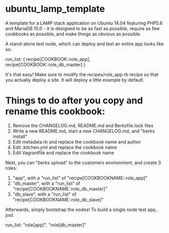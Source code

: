 ubuntu_lamp_template
====================

A template for a LAMP stack application on Ubuntu 14.04 featuring PHP5.6 and
MariaDB 10.0 - it is designed to be as fast as possible, require as few
cookbooks as possible, and make things as obvious as possible.

A stand-alone test node, which can deploy and test an entire app looks like so:

  run_list: {
    recipe[COOKBOOK::role_app],
    recipe[COOKBOOK::role_db_master]
  }

It's that easy! Make sure to modify the recipes/role_app.rb recipe so that you
actually deploy a site. It will deploy a little example by default.


Things to do after you copy and rename this cookbook:
====================

1. Remove the CHANGELOG.md, README.md and Berksfile.lock files
2. Write a new README.md, start a new CHANGELOG.md, and "berks install"
3. Edit metadata.rb and replace the cookbook name and author
4. Edit .kitchen.yml and replace the cookbook name
5. Edit Vagrantfile and replace the cookbook name

Next, you can "berks upload" to the customers environment, and create 3 roles:

1. "app", with a "run_list" of "recipe[COOKBOOKNAME::role_app]"
2. "db_master", with a "run_list" of "recipe[COOKBOOKNAME::role_db_master]"
3. "db_slave", with a "run_list" of "recipe[COOKBOOKNAME::role_db_slave]"

Afterwards, simply bootstrap the nodes! To build a single node test app, just:

run_list: "role[app]", "role[db_master]"

